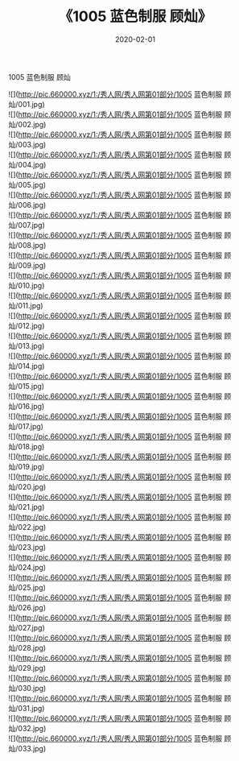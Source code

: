 ﻿---
layout: post
title:  《1005 蓝色制服 顾灿》
date:   2020-02-01
img: http://pic.660000.xyz/1:/秀人网/秀人网第01部分/1005 蓝色制服 顾灿/000.jpg
categories: [美女, 清纯, 唯美]
---

1005 蓝色制服 顾灿

  ![](http://pic.660000.xyz/1:/秀人网/秀人网第01部分/1005 蓝色制服 顾灿/001.jpg) <br> ![](http://pic.660000.xyz/1:/秀人网/秀人网第01部分/1005 蓝色制服 顾灿/002.jpg) <br> ![](http://pic.660000.xyz/1:/秀人网/秀人网第01部分/1005 蓝色制服 顾灿/003.jpg) <br> ![](http://pic.660000.xyz/1:/秀人网/秀人网第01部分/1005 蓝色制服 顾灿/004.jpg) <br> ![](http://pic.660000.xyz/1:/秀人网/秀人网第01部分/1005 蓝色制服 顾灿/005.jpg) <br> ![](http://pic.660000.xyz/1:/秀人网/秀人网第01部分/1005 蓝色制服 顾灿/006.jpg) <br> ![](http://pic.660000.xyz/1:/秀人网/秀人网第01部分/1005 蓝色制服 顾灿/007.jpg) <br> ![](http://pic.660000.xyz/1:/秀人网/秀人网第01部分/1005 蓝色制服 顾灿/008.jpg) <br> ![](http://pic.660000.xyz/1:/秀人网/秀人网第01部分/1005 蓝色制服 顾灿/009.jpg) <br> ![](http://pic.660000.xyz/1:/秀人网/秀人网第01部分/1005 蓝色制服 顾灿/010.jpg) <br> ![](http://pic.660000.xyz/1:/秀人网/秀人网第01部分/1005 蓝色制服 顾灿/011.jpg) <br> ![](http://pic.660000.xyz/1:/秀人网/秀人网第01部分/1005 蓝色制服 顾灿/012.jpg) <br> ![](http://pic.660000.xyz/1:/秀人网/秀人网第01部分/1005 蓝色制服 顾灿/013.jpg) <br> ![](http://pic.660000.xyz/1:/秀人网/秀人网第01部分/1005 蓝色制服 顾灿/014.jpg) <br> ![](http://pic.660000.xyz/1:/秀人网/秀人网第01部分/1005 蓝色制服 顾灿/015.jpg) <br> ![](http://pic.660000.xyz/1:/秀人网/秀人网第01部分/1005 蓝色制服 顾灿/016.jpg) <br> ![](http://pic.660000.xyz/1:/秀人网/秀人网第01部分/1005 蓝色制服 顾灿/017.jpg) <br> ![](http://pic.660000.xyz/1:/秀人网/秀人网第01部分/1005 蓝色制服 顾灿/018.jpg) <br> ![](http://pic.660000.xyz/1:/秀人网/秀人网第01部分/1005 蓝色制服 顾灿/019.jpg) <br> ![](http://pic.660000.xyz/1:/秀人网/秀人网第01部分/1005 蓝色制服 顾灿/020.jpg) <br> ![](http://pic.660000.xyz/1:/秀人网/秀人网第01部分/1005 蓝色制服 顾灿/021.jpg) <br> ![](http://pic.660000.xyz/1:/秀人网/秀人网第01部分/1005 蓝色制服 顾灿/022.jpg) <br> ![](http://pic.660000.xyz/1:/秀人网/秀人网第01部分/1005 蓝色制服 顾灿/023.jpg) <br> ![](http://pic.660000.xyz/1:/秀人网/秀人网第01部分/1005 蓝色制服 顾灿/024.jpg) <br> ![](http://pic.660000.xyz/1:/秀人网/秀人网第01部分/1005 蓝色制服 顾灿/025.jpg) <br> ![](http://pic.660000.xyz/1:/秀人网/秀人网第01部分/1005 蓝色制服 顾灿/026.jpg) <br> ![](http://pic.660000.xyz/1:/秀人网/秀人网第01部分/1005 蓝色制服 顾灿/027.jpg) <br> ![](http://pic.660000.xyz/1:/秀人网/秀人网第01部分/1005 蓝色制服 顾灿/028.jpg) <br> ![](http://pic.660000.xyz/1:/秀人网/秀人网第01部分/1005 蓝色制服 顾灿/029.jpg) <br> ![](http://pic.660000.xyz/1:/秀人网/秀人网第01部分/1005 蓝色制服 顾灿/030.jpg) <br> ![](http://pic.660000.xyz/1:/秀人网/秀人网第01部分/1005 蓝色制服 顾灿/031.jpg) <br> ![](http://pic.660000.xyz/1:/秀人网/秀人网第01部分/1005 蓝色制服 顾灿/032.jpg) <br> ![](http://pic.660000.xyz/1:/秀人网/秀人网第01部分/1005 蓝色制服 顾灿/033.jpg) <br>